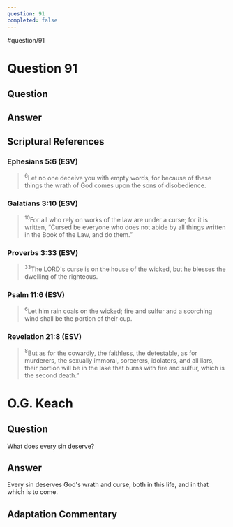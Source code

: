 ```yaml
---
question: 91
completed: false
---
```

#question/91
# Question 91

## Question


## Answer


## Scriptural References
### Ephesians 5:6 (ESV)
> <sup>6</sup>Let no one deceive you with empty words, for because of these things the wrath of God comes upon the sons of disobedience.

### Galatians 3:10 (ESV)
> <sup>10</sup>For all who rely on works of the law are under a curse; for it is written, “Cursed be everyone who does not abide by all things written in the Book of the Law, and do them.”

### Proverbs 3:33 (ESV)
> <sup>33</sup>The LORD's curse is on the house of the wicked, but he blesses the dwelling of the righteous.

### Psalm 11:6 (ESV)
> <sup>6</sup>Let him rain coals on the wicked; fire and sulfur and a scorching wind shall be the portion of their cup.

### Revelation 21:8 (ESV)
> <sup>8</sup>But as for the cowardly, the faithless, the detestable, as for murderers, the sexually immoral, sorcerers, idolaters, and all liars, their portion will be in the lake that burns with fire and sulfur, which is the second death.”

# O.G. Keach
## Question
What does every sin deserve?

## Answer
Every sin deserves God's wrath and curse, both in this life, and in that which is to come.

## Adaptation Commentary
